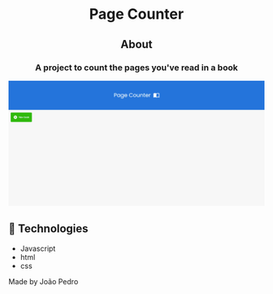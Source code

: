 <h1 align='center'>Page Counter</h1>

<h2 align='center'>About</h2>

<h3 align='center'>A project to count the pages you've read in a book
</h3>

<img src='img/gif-project.gif'>

## 🚀 Technologies

<ul>
    <li>Javascript</li>
    <li>html</li>
    <li>css</li>
</ul>

Made by João Pedro
